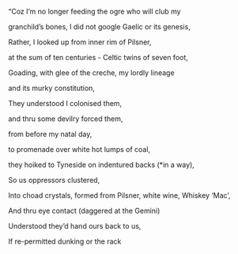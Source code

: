 “Coz I’m no longer feeding the ogre who will club my

granchild’s bones, I did not google Gaelic or its genesis,



Rather, I looked up from inner rim of Pilsner,

at the sum of ten centuries - Celtic twins of seven foot,

Goading, with glee of the creche, my lordly lineage

and its murky constitution,



They understood I colonised them,

and thru some devilry forced them,

from before my natal day,

to promenade over white hot lumps of coal,

they hoiked to Tyneside on indentured backs (*in a way),



So us oppressors clustered,

Into choad crystals, formed from Pilsner, white wine, Whiskey ‘Mac’,

And thru eye contact (daggered at the Gemini)

Understood they’d hand ours back to us,

If re-permitted dunking or the rack
